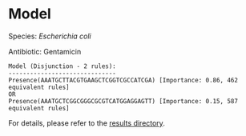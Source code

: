 
# Model

Species: *Escherichia coli*

Antibiotic: Gentamicin

```
Model (Disjunction - 2 rules):
------------------------------
Presence(AAATGCTTACGTGAAGCTCGGTCGCCATCGA) [Importance: 0.86, 462 equivalent rules]
OR
Presence(AAATGCTCGGCGGGCGCGTCATGGAGGAGTT) [Importance: 0.15, 587 equivalent rules]

```

For details, please refer to the [results directory](../../../../../results/scm_b/escherichia%20coli/gentamicin/repeat_0/).

